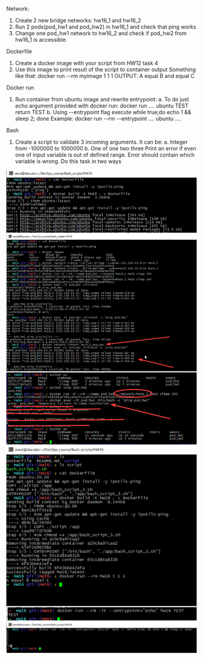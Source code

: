   
  Network:
1.	Create 2 new bridge networks: hw16_1 and hw16_2
2.	Run 2 pods(pod_hw1 and pod_hw2) in hw16_1  and check that ping works
3.	Change one pod_hw1 network to hw16_2 and check if pod_hw2 from hw16_1 is accessible.
  
  Dockerfile
1.	Create a docker image with your script from HW12 task 4
2.	Use this image to print result of the script to container output
Something like that: docker run --rm myimage 1 1 1 OUTPUT: A equal B and equal C

  Docker run
1.	Run container from ubuntu image and rewrite entrypoint:
a.	To do just echo argument provided with docker run: docker run  …. ubuntu TEST return TEST
b.	Using --entrypoint flag execute while true;do echo 1 && sleep 2; done
Example: docker run --rm --entrypoint …. ubuntu ….

  Bash
1.	Create a script to validate 3 incoming arguments. It can be:
a.	Integer from -1000000 to 1000000
b.	One of one two three
Print an error if even one of input variable is out of defined range. Error should contain which variable is wrong.
Do this task in two ways

![hw16p1_1](https://github.com/Engelko/DevOps_course/blob/HW16/Bash_scripts/HW16/hw16p1_1.png)
![hw16p1_2](https://github.com/Engelko/DevOps_course/blob/HW16/Bash_scripts/HW16/hw16p1_2.png)
![hw16p1_3](https://github.com/Engelko/DevOps_course/blob/HW16/Bash_scripts/HW16/hw16p1_3.png)
![hw16p2](https://github.com/Engelko/DevOps_course/blob/HW16/Bash_scripts/HW16/hw16p2.png)
![hw16p3_1](https://github.com/Engelko/DevOps_course/blob/HW16/Bash_scripts/HW16/hw16p3_1.png)
![hw16p3_1](https://github.com/Engelko/DevOps_course/blob/HW16/Bash_scripts/HW16/hw16p3_2.png)
